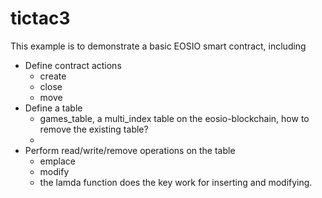 # tictac3

This example is to demonstrate a basic EOSIO smart contract, including

- Define contract actions
    - create
    - close
    - move
- Define a table
    - games_table, a multi_index table on the eosio-blockchain, how to remove the existing table?
    -
- Perform read/write/remove operations on the table
    - emplace
    - modify 
    - the lamda function does the key work for inserting and modifying.
